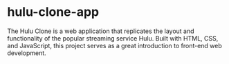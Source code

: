 # hulu-clone-app
The Hulu Clone is a web application that replicates the layout and functionality of the popular streaming service Hulu. Built with HTML, CSS, and JavaScript, this project serves as a great introduction to front-end web development.

